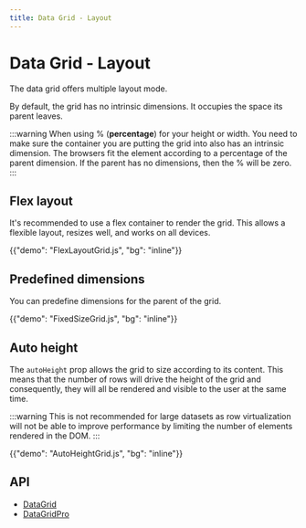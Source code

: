 ```yaml
---
title: Data Grid - Layout
---
```


# Data Grid - Layout

<p class="description">The data grid offers multiple layout mode.</p>

By default, the grid has no intrinsic dimensions. It occupies the space its parent leaves.

:::warning
When using % (**percentage**) for your height or width.
You need to make sure the container you are putting the grid into also has an intrinsic dimension.
The browsers fit the element according to a percentage of the parent dimension.
If the parent has no dimensions, then the % will be zero.
:::

## Flex layout

It's recommended to use a flex container to render the grid. This allows a flexible layout, resizes well, and works on all devices.

{{"demo": "FlexLayoutGrid.js", "bg": "inline"}}

## Predefined dimensions

You can predefine dimensions for the parent of the grid.

{{"demo": "FixedSizeGrid.js", "bg": "inline"}}

## Auto height

The `autoHeight` prop allows the grid to size according to its content.
This means that the number of rows will drive the height of the grid and consequently, they will all be rendered and visible to the user at the same time.

:::warning
This is not recommended for large datasets as row virtualization will not be able to improve performance by limiting the number of elements rendered in the DOM.
:::

{{"demo": "AutoHeightGrid.js", "bg": "inline"}}

## API

- [DataGrid](/x/api/data-grid/data-grid/)
- [DataGridPro](/x/api/data-grid/data-grid-pro/)
